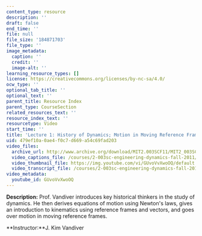```yaml
---
content_type: resource
description: ''
draft: false
end_time: ''
file: null
file_size: '184871703'
file_type: ''
image_metadata:
  caption: ''
  credit: ''
  image-alt: ''
learning_resource_types: []
license: https://creativecommons.org/licenses/by-nc-sa/4.0/
ocw_type: ''
optional_tab_title: ''
optional_text: ''
parent_title: Resource Index
parent_type: CourseSection
related_resources_text: ''
resource_index_text: ''
resourcetype: Video
start_time: ''
title: 'Lecture 1: History of Dynamics; Motion in Moving Reference Frames'
uid: 479ef10a-0ae4-f0c7-d669-a54c69fad203
video_files:
  archive_url: http://www.archive.org/download/MIT2.003SCF11/MIT2_003SCF11_lec01_300k.mp4
  video_captions_file: /courses/2-003sc-engineering-dynamics-fall-2011/07932cf48cd954e3aa7d641da029a889_GUvoVvXwoOQ.vtt
  video_thumbnail_file: https://img.youtube.com/vi/GUvoVvXwoOQ/default.jpg
  video_transcript_file: /courses/2-003sc-engineering-dynamics-fall-2011/a9dadaef5a5ac096ecba7efb6075ba40_GUvoVvXwoOQ.pdf
video_metadata:
  youtube_id: GUvoVvXwoOQ
---
```

**Description:** Prof. Vandiver introduces key historical thinkers in the study of dynamics. He then derives equations of motion using Newton's laws, gives an introduction to kinematics using reference frames and vectors, and goes over motion in moving reference frames.

**Instructor:**J. Kim Vandiver